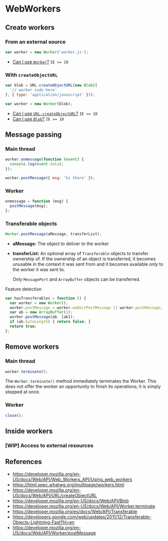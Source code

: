 WebWorkers
==========

Create workers
--------------

### From an external source

```js
var worker = new Worker('worker.js');
```

  * [Can I use `Worker`?](http://caniuse.com/#feat=webworkers) `IE >= 10`

### With `createObjectURL`

```js
var blob = URL.createObjectURL(new Blob([
  '// worker code here'
], { type: 'application/javascript' }));

var worker = new Worker(blob);
```

  * [Can I use `URL.createObjectURL`?](http://caniuse.com/#feat=bloburls) `IE >= 10`
  * [Can I use `Blob`?](http://caniuse.com/#feat=blob) `IE >= 10`

Message passing
---------------

### Main thread

```js
worker.onmessage(function (event) {
  console.log(event.data);
});

worker.postMessage({ msg: 'hi there' });
```

### Worker

```js
onmessage = function (msg) {
  postMessage(msg);
};
```

### Transferable objects

```js
Worker.postMessage(aMessage, transferList);
```

  * **aMessage:** The object to deliver to the worker

  * **transferList:** An optional array of `Transferable` objects to transfer
    ownership of. If the ownership of an object is transferred, it becomes
    unusable in the context it was sent from and it becomes available only to
    the worker it was sent to.

    Only `MessagePort` and `ArrayBuffer` objects can be transferred.

Feature detection

```js
var hasTransferables = function () {
  var worker = new Worker();
  worker.postMessage = worker.webkitPostMessage || worker.postMessage;
  var ab = new ArrayBuffer(1);
  worker.postMessage(ab, [ab]);
  if (ab.byteLength) { return false; }
  return true;
};
```

Remove workers
--------------

### Main thread

```js
worker.terminate();
```

The `Worker.terminate()` method immediately terminates the Worker. This does not
offer the worker an opportunity to finish its operations; it is simply stopped
at once.

### Worker

```js
close();
```

Inside workers
--------------

### [WIP] Access to external resources

References
----------

  * <https://developer.mozilla.org/en-US/docs/Web/API/Web_Workers_API/Using_web_workers>
  * <https://html.spec.whatwg.org/multipage/workers.html>
  * <https://developer.mozilla.org/en-US/docs/Web/API/URL/createObjectURL>
  * <https://developer.mozilla.org/en-US/docs/Web/API/Blob>
  * <https://developer.mozilla.org/en-US/docs/Web/API/Worker.terminate>
  * <https://developer.mozilla.org/es/docs/Web/API/Transferable>
  * <https://developers.google.com/web/updates/2011/12/Transferable-Objects-Lightning-Fast?hl=en>
  * <https://developer.mozilla.org/en-US/docs/Web/API/Worker/postMessage>

